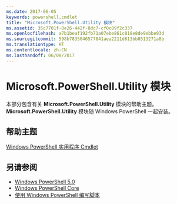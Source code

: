 ```yaml
---
ms.date: 2017-06-05
keywords: powershell,cmdlet
title: "Microsoft.PowerShell.Utility 模块"
ms.assetid: 35c7701f-8e26-442f-8dc7-cf0c89f2c337
ms.openlocfilehash: a7b1beaf192fb71a07ebe861c818e8de9ebbe93d
ms.sourcegitcommit: 598b7835046577841aea2211d613bb8513271a8b
ms.translationtype: HT
ms.contentlocale: zh-CN
ms.lasthandoff: 06/08/2017
---
```

# <a name="microsoftpowershellutility-module"></a>Microsoft.PowerShell.Utility 模块
本部分包含有关 **Microsoft.PowerShell.Utility** 模块的帮助主题。 **Microsoft.PowerShell.Utility** 模块随 Windows PowerShell 一起安装。

## <a name="help-topics"></a>帮助主题
[Windows PowerShell 实用程序 Cmdlet](http://go.microsoft.com/fwlink/?LinkID=245861)

## <a name="see-also"></a>另请参阅
- [Windows PowerShell 5.0](Windows-PowerShell-5.0.md)
- [Windows PowerShell Core](https://technet.microsoft.com/en-us/library/4b75f1e4-f327-48f3-92ab-bf5435094d41)
- [使用 Windows PowerShell 编写脚本](../../getting-started/fundamental/Scripting-with-Windows-PowerShell.md)

